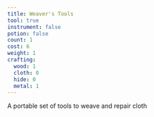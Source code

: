 ```yaml
---
title: Weaver's Tools
tool: true
instrument: false
potion: false
count: 1
cost: 6
weight: 1
crafting:
  wood: 1
  cloth: 0
  hide: 0
  metal: 1
---
```


A portable set of tools to weave and repair cloth
